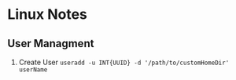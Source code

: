 # Linux Notes

## User Managment

1. Create User  `useradd -u INT{UUID} -d '/path/to/customHomeDir' userName`